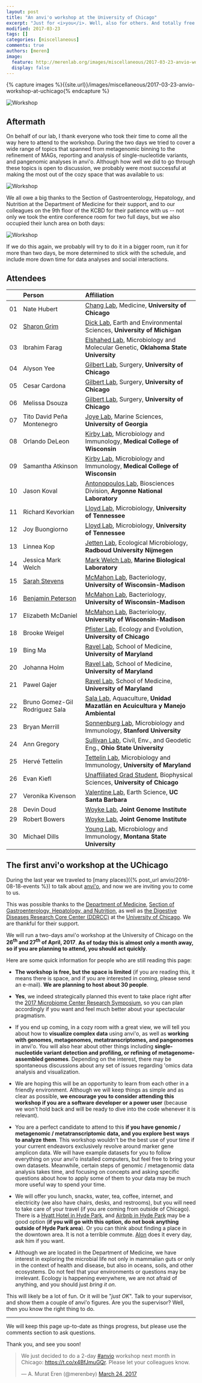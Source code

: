 ```yaml
---
layout: post
title: "An anvi'o workshop at the University of Chicago"
excerpt: "Just for <i>you</i>. Well, also for others. And totally free! Except you pay for your travel. But then it may be a lot of fun. MAYBE."
modified: 2017-03-23
tags: []
categories: [miscellaneous]
comments: true
authors: [meren]
image:
  feature: http://merenlab.org/images/miscellaneous/2017-03-23-anvio-workshop-at-uchicago/workshop.png
  display: false
---
```



{% capture images %}{{site.url}}/images/miscellaneous/2017-03-23-anvio-workshop-at-uchicago{% endcapture %}

![Workshop]({{images}}/workshop.png)

## Aftermath

On behalf of our lab, I thank everyone who took their time to come all the way here to attend to the workshop. During the two days we tried to cover a wide range of topics that spanned from metagenomic binning to the refinement of MAGs, reporting and analysis of single-nucleotide variants, and pangenomic analyses in anvi'o. Although how well we did to go through these topics is open to discussion, we probably were most successful at making the most out of the cozy space that was available to us:

![Workshop]({{images}}/first-day.jpg)

We all owe a big thanks to the Section of Gastroenterology, Hepatology, and Nutrition at the Department of Medicine for their support, and to our colleagues on the 9th floor of the KCBD for their patience with us -- not only we took the entire conference room for two full days, but we also occupied their lunch area on both days:

![Workshop]({{images}}/lunch.jpg)

If we do this again, we probably will try to do it in a bigger room, run it for more than two days, be more determined to stick with the schedule, and include more down time for data analyses and social interactions.

## Attendees

||Person|Affiliation|
|:--:|:--|:--|
|01|Nate Hubert|[Chang Lab](http://changlab.uchicago.edu/), Medicine, **University of Chicago**|
|02|[Sharon Grim](https://twitter.com/microgrim)|[Dick Lab](http://www.earth.lsa.umich.edu/geomicrobiology/), Earth and Environmental Sciences, **University of Michigan**|
|03|Ibrahim Farag|[Elshahed Lab](https://microbiology.okstate.edu/faculty/mostafa/elshahed.html), Microbiology and Molecular Genetic, **Oklahoma State University**|
|04|Alyson Yee|[Gilbert Lab](https://biomedsciences.uchicago.edu/page/jack-gilbert), Surgery, **University of Chicago**|
|05|Cesar Cardona|[Gilbert Lab](https://biomedsciences.uchicago.edu/page/jack-gilbert), Surgery, **University of Chicago**|
|06|Melissa Dsouza|[Gilbert Lab](https://biomedsciences.uchicago.edu/page/jack-gilbert), Surgery, **University of Chicago**|
|07|Tito David Peña Montenegro|[Joye Lab](http://joyeresearchgroup.uga.edu), Marine Sciences, **University of Georgia**|
|08|Orlando DeLeon|[Kirby Lab](http://www.mcw.edu/Microbiology/John-Kirby-PhD.htm), Microbiology and Immunology, **Medical College of Wisconsin**|
|09|Samantha Atkinson|[Kirby Lab](http://www.mcw.edu/Microbiology/John-Kirby-PhD.htm), Microbiology and Immunology, **Medical College of Wisconsin**|
|10|Jason Koval|[Antonopoulos Lab](http://www.igsb.org/labs/dionysios-antonopoulos), Biosciences Division, **Argonne National Laboratory**|
|11|Richard Kevorkian|[Lloyd Lab](http://lloydlab.utk.edu), Microbiology, **University of Tennessee**|
|12|Joy Buongiorno|[Lloyd Lab](http://lloydlab.utk.edu), Microbiology, **University of Tennessee**|
|13|Linnea Kop|[Jetten Lab](https://scholar.google.com/citations?user=iXjCKTgAAAAJ), Ecological Microbiology, **Radboud University Nijmegen**|
|14|Jessica Mark Welch|[Mark Welch Lab](http://www.mbl.edu/jbpc/staff/jmarkwelch/), **Marine Biological Laboratory**|
|15|[Sarah Stevens](http://sarahlrstevens.info)|[McMahon Lab](https://mcmahonlab.wisc.edu), Bacteriology, **University of Wisconsin-Madison**|
|16|[Benjamin Peterson](https://twitter.com/BigMicrobeBen)|[McMahon Lab](https://mcmahonlab.wisc.edu), Bacteriology, **University of Wisconsin-Madison**|
|17|Elizabeth McDaniel|[McMahon Lab](https://mcmahonlab.wisc.edu), Bacteriology, **University of Wisconsin-Madison**|
|18|Brooke Weigel|[Pfister Lab](http://pfisterlab.uchicago.edu), Ecology and Evolution, **University of Chicago**|
|19|Bing Ma|[Ravel Lab](http://ravel-lab.org), School of Medicine, **University of Maryland**|
|20|Johanna Holm|[Ravel Lab](http://ravel-lab.org), School of Medicine, **University of Maryland**|
|21|Pawel Gajer|[Ravel Lab](http://ravel-lab.org), School of Medicine, **University of Maryland**|
|22|Bruno Gomez-Gil Rodriguez Sala|[Sala Lab](http://www.ciad.mx/coordinaciones/unidad-mazatlan/personal/dr-bruno-gomez-gil-rodriguez-sala.html), Aquaculture, **Unidad Mazatlán en Acuicultura y Manejo Ambiental**|
|23|Bryan Merrill|[Sonnenburg Lab](http://sonnenburglab.stanford.edu), Microbiology and Immunology, **Stanford University**|
|24|Ann Gregory|[Sullivan Lab](http://u.osu.edu/viruslab), Civil, Env., and Geodetic Eng., **Ohio State University**|
|25|Hervé Tettelin|[Tettelin Lab](http://www.medschool.umaryland.edu/profiles/Tettelin-Herve/), Microbiology and Immunology, **University of Maryland**|
|26|Evan Kiefl|[Unaffiliated Grad Student](http://biophysics.uchicago.edu), Biophysical Sciences, **University of Chicago**|
|27|Veronika Kivenson|[Valentine Lab](http://methane.geol.ucsb.edu/Home.html), Earth Science, **UC Santa Barbara**|
|28|Devin Doud|[Woyke Lab](http://jgi.doe.gov/our-science/scientists-jgi/single-cells/), **Joint Genome Institute**|
|29|Robert Bowers|[Woyke Lab](http://jgi.doe.gov/our-science/scientists-jgi/single-cells/), **Joint Genome Institute**|
|30|Michael Dills|[Young Lab](http://plantsciences.montana.edu/facultyorstaff/faculty/young/), Microbiology and Immunology, **Montana State University**|

## The first anvi'o workshop at the UChicago

During the last year we traveled to [many places]({% post_url anvio/2016-08-18-events %}) to talk about [anvi'o](http://merenlab.org/software/anvio), and now we are inviting you to come to us.

This was possible thanks to the [Department of Medicine](http://medicine.uchicago.edu/), [Section of Gastroenterology, Hepatology, and Nutrition](http://medicine.uchicago.edu/gast/index.html), as well as [the Digestive Diseases Research Core Center (DDRCC)](http://www.uchicagoddrcc.org/) at the [University of Chicago](http://www.uchicago.edu). We are thankful for their support.

We will run a two-days anvi'o workshop at the University of Chicago on the **26<sup>th</sup> and 27<sup>th</sup> of April, 2017**. **As of today this is almost only a month away, so if you are planning to attend, you should act quickly**.

Here are some quick information for people who are still reading this page:

* **The workshop is free, but the space is limited** (if you are reading this, it means there is space, and if you are interested in coming, please send an e-mail). **We are planning to host about 30 people**.

* **Yes**, we indeed strategically planned this event to take place right after the [2017 Microbiome Center Research Symposium](https://www.eventbrite.com/e/2017-microbiome-center-research-symposium-registration-31297813603), so you can plan accordingly if you want and feel much better about your spectacular pragmatism.

* If you end up coming, in a cozy room with a great view, we will tell you about how to **visualize complex data** using anvi'o, as well as **working with genomes, metagenomes, metatranscriptomes, and pangenomes** in anvi'o. You will also hear about other things including **single-nucleotide variant detection and profiling, or refining of metagenome-assembled genomes**. Depending on the interest, there may be spontaneous discussions about any set of issues regarding 'omics data analysis and visualization.

* We are hoping this will be an opportunity to learn from each other in a friendly environment. Although we will keep things as simple and as clear as possible, **we encourage you to consider attending this workshop if you are a software developer or a power user** (because we won't hold back and will be ready to dive into the code whenever it is relevant).

* You are a perfect candidate to attend to this **if you have genomic / metagenomic / metatranscriptomic data, and you explore best ways to analyze them**. This workshop wouldn't be the best use of your time if your current endeavors exclusively revolve around marker gene amplicon data. We will have example datasets for you to follow everything on your anvi'o installed computers, but feel free to bring your own datasets. Meanwhile, certain steps of genomic / metagenomic data analysis takes time, and focusing on concepts and asking specific questions about how to apply some of them to your data may be much more useful way to spend your time.

* We will offer you lunch, snacks, water, tea, coffee, internet, and electricity (we also have chairs, desks, and restrooms), but you will need to take care of your travel (if you are coming from outside of Chicago). There is a [Hyatt Hotel in Hyde Park](https://chicagosouthuniversity.place.hyatt.com/en/hotel/home.html), and [Airbnb in Hyde Park](https://www.airbnb.com/s/Hyde-Park--Chicago--IL--United-States/homes?checkin=2017-04-26&checkout=2017-04-27&allow_override%5B%5D=&s_tag=epAeIoZ-) may be a good option (**if you will go with this option, do not book anything outside of Hyde Park area**). Or you can think about finding a place in the downtown area. It is not a terrible commute. [Alon](http://merenlab.org/people/) does it every day, ask him if you want.

* Although we are located in the Department of Medicine, we have interest in exploring the microbial life not only in mammalian guts or only in the context of health and disease, but also in oceans, soils, and other ecosystems. Do not feel that your environments or questions may be irrelevant. Ecology is happening everywhere, we are not afraid of anything, and you should just _bring it on_.

This will likely be a lot of fun. Or it will be "*just OK*". Talk to your supervisor, and show them a couple of anvi'o figures. Are you the supervisor? Well, then you know the right thing to do.

---

We will keep this page up-to-date as things progress, but please use the comments section to ask questions.

Thank you, and see you soon!

<blockquote class="twitter-tweet" data-lang="en"><p lang="en" dir="ltr">We just decided to do a 2-day <a href="https://twitter.com/hashtag/anvio?src=hash">#anvio</a> workshop next month in Chicago: <a href="https://t.co/x4BfJmuGQr">https://t.co/x4BfJmuGQr</a>. Please let your colleagues know.</p>&mdash; A. Murat Eren (@merenbey) <a href="https://twitter.com/merenbey/status/845258630173769731">March 24, 2017</a></blockquote>
<script async src="//platform.twitter.com/widgets.js" charset="utf-8"></script>
